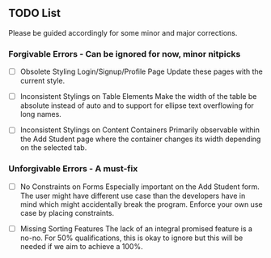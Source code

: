 ## TODO List
Please be guided accordingly for some minor and major corrections.

### Forgivable Errors - Can be ignored for now, minor nitpicks
- [ ] Obsolete Styling Login/Signup/Profile Page
Update these pages with the current style. 

- [ ] Inconsistent Stylings on Table Elements
Make the width of the table be absolute instead of auto and to support for ellipse text overflowing for long names.

- [ ] Inconsistent Stylings on Content Containers
Primarily observable within the Add Student page where the container changes its width depending on the selected tab.

### Unforgivable Errors - A must-fix
- [ ] No Constraints on Forms
Especially important on the Add Student form. The user might have different use case than the developers have in mind which might accidentally break the program. Enforce your own use case by placing constraints.

- [ ] Missing Sorting Features
The lack of an integral promised feature is a no-no. For 50% qualifications, this is okay to ignore but this will be needed if we aim to achieve a 100%.
